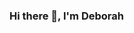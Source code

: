 ### Hi there 👋, I'm Deborah

<!--
**deborahmasibo/deborahmasibo** is a ✨ _special_ ✨ repository because its `README.md` (this file) appears on your GitHub profile.

I am a data scienctist with a very deep interest in data analytics, machine learning, and deep learning. I enjoy finding new ways to derive the most information and insights from data, to be used for various business applications. Data science to me is like embraking on an adventure of a lifetime!

![Anurag's GitHub stats](https://github-readme-stats.vercel.app/api?deborahmasibo=anuraghazra&show_icons=true&theme=radical)

Here are some ideas to get you started:

- 🔭 I’m currently working on ...
- 🌱 I’m currently learning ...
- 👯 I’m looking to collaborate on ...
- 🤔 I’m looking for help with ...
- 💬 Ask me about ...
- 📫 How to reach me: ...
- ⚡ Fun fact: ...
-->

